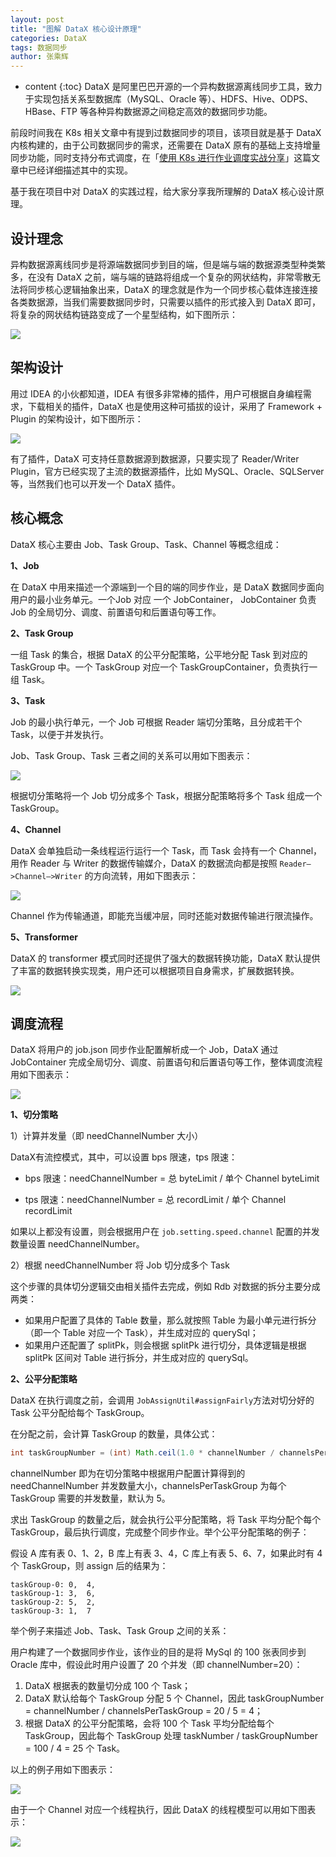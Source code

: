 ```yaml
---
layout: post
title: "图解 DataX 核心设计原理"
categories: DataX
tags: 数据同步
author: 张乘辉
---
```


* content
{:toc}
DataX 是阿里巴巴开源的一个异构数据源离线同步工具，致力于实现包括关系型数据库（MySQL、Oracle 等）、HDFS、Hive、ODPS、HBase、FTP 等各种异构数据源之间稳定高效的数据同步功能。

前段时间我在 K8s 相关文章中有提到过数据同步的项目，该项目就是基于 DataX 内核构建的，由于公司数据同步的需求，还需要在 DataX 原有的基础上支持增量同步功能，同时支持分布式调度，在「[使用 K8s 进行作业调度实战分享](https://mp.weixin.qq.com/s/p-f5f1Cj4g182NpTNj1LDw)」这篇文章中已经详细描述其中的实现。

基于我在项目中对 DataX 的实践过程，给大家分享我所理解的 DataX 核心设计原理。







## 设计理念

异构数据源离线同步是将源端数据同步到目的端，但是端与端的数据源类型种类繁多，在没有 DataX 之前，端与端的链路将组成一个复杂的网状结构，非常零散无法将同步核心逻辑抽象出来，DataX 的理念就是作为一个同步核心载体连接连接各类数据源，当我们需要数据同步时，只需要以插件的形式接入到 DataX 即可，将复杂的网状结构链路变成了一个星型结构，如下图所示：

![](https://raw.githubusercontent.com/objcoding/md-picture/master/img/20200901104811.png)



## 架构设计

用过 IDEA 的小伙都知道，IDEA 有很多非常棒的插件，用户可根据自身编程需求，下载相关的插件，DataX 也是使用这种可插拔的设计，采用了 Framework + Plugin 的架构设计，如下图所示：

![](https://raw.githubusercontent.com/objcoding/md-picture/master/img/20200903170108.png)

有了插件，DataX 可支持任意数据源到数据源，只要实现了 Reader/Writer Plugin，官方已经实现了主流的数据源插件，比如 MySQL、Oracle、SQLServer 等，当然我们也可以开发一个 DataX 插件。 



## 核心概念

DataX 核心主要由 Job、Task Group、Task、Channel 等概念组成：

**1、Job**

在 DataX 中用来描述一个源端到一个目的端的同步作业，是 DataX 数据同步面向用户的最小业务单元。一个Job 对应 一个 JobContainer， JobContainer 负责 Job 的全局切分、调度、前置语句和后置语句等工作。

**2、Task Group**

一组 Task 的集合，根据 DataX 的公平分配策略，公平地分配 Task 到对应的 TaskGroup 中。一个 TaskGroup 对应一个 TaskGroupContainer，负责执行一组 Task。

**3、Task**

Job 的最小执行单元，一个 Job 可根据 Reader 端切分策略，且分成若干个 Task，以便于并发执行。

Job、Task Group、Task 三者之间的关系可以用如下图表示：

![](https://raw.githubusercontent.com/objcoding/md-picture/master/img/20200906200847.png)

根据切分策略将一个 Job 切分成多个 Task，根据分配策略将多个 Task 组成一个 TaskGroup。

**4、Channel**

DataX 会单独启动一条线程运行运行一个 Task，而 Task 会持有一个 Channel，用作 Reader 与 Writer 的数据传输媒介，DataX 的数据流向都是按照 `Reader—>Channel—>Writer` 的方向流转，用如下图表示： 

![](https://raw.githubusercontent.com/objcoding/md-picture/master/img/20200906211716.png)

Channel 作为传输通道，即能充当缓冲层，同时还能对数据传输进行限流操作。

**5、Transformer**

DataX 的 transformer 模式同时还提供了强大的数据转换功能，DataX 默认提供了丰富的数据转换实现类，用户还可以根据项目自身需求，扩展数据转换。

![](https://raw.githubusercontent.com/objcoding/md-picture/master/img/20200906211807.png)



## 调度流程

DataX 将用户的 job.json 同步作业配置解析成一个 Job，DataX 通过 JobContainer 完成全局切分、调度、前置语句和后置语句等工作，整体调度流程用如下图表示：

![](https://raw.githubusercontent.com/objcoding/md-picture/master/img/20200830014458.png)

**1、切分策略**

1）计算并发量（即 needChannelNumber 大小）

DataX有流控模式，其中，可以设置 bps 限速，tps 限速：

- bps 限速：needChannelNumber = 总 byteLimit / 单个 Channel byteLimit

- tps 限速：needChannelNumber = 总 recordLimit / 单个 Channel recordLimit

如果以上都没有设置，则会根据用户在 `job.setting.speed.channel` 配置的并发数量设置 needChannelNumber。

2）根据 needChannelNumber 将 Job 切分成多个 Task

这个步骤的具体切分逻辑交由相关插件去完成，例如 Rdb 对数据的拆分主要分成两类：

- 如果用户配置了具体的 Table 数量，那么就按照 Table 为最小单元进行拆分（即一个 Table 对应一个 Task），并生成对应的 querySql；
- 如果用户还配置了 splitPk，则会根据 splitPk 进行切分，具体逻辑是根据 splitPk 区间对 Table 进行拆分，并生成对应的 querySql。

**2、公平分配策略**

DataX 在执行调度之前，会调用 `JobAssignUtil#assignFairly`方法对切分好的 Task 公平分配给每个 TaskGroup。

在分配之前，会计算 TaskGroup 的数量，具体公式：
```java
int taskGroupNumber = (int) Math.ceil(1.0 * channelNumber / channelsPerTaskGroup);
```

channelNumber 即为在切分策略中根据用户配置计算得到的 needChannelNumber 并发数量大小，channelsPerTaskGroup 为每个 TaskGroup 需要的并发数量，默认为 5。

求出 TaskGroup 的数量之后，就会执行公平分配策略，将 Task 平均分配个每个 TaskGroup，最后执行调度，完成整个同步作业。举个公平分配策略的例子：

假设 A 库有表 0、1、2，B 库上有表 3、4，C 库上有表 5、6、7，如果此时有 4 个 TaskGroup，则 assign 后的结果为：

```
taskGroup-0: 0,  4,
taskGroup-1: 3,  6,
taskGroup-2: 5,  2,
taskGroup-3: 1,  7
```



举个例子来描述 Job、Task、Task Group 之间的关系：

用户构建了一个数据同步作业，该作业的目的是将 MySql 的 100 张表同步到 Oracle 库中，假设此时用户设置了 20 个并发（即 channelNumber=20）：

1. DataX 根据表的数量切分成 100 个 Task；
2. DataX 默认给每个 TaskGroup 分配 5 个 Channel，因此 taskGroupNumber = channelNumber / channelsPerTaskGroup = 20 / 5 = 4；
3. 根据 DataX 的公平分配策略，会将 100 个 Task 平均分配给每个 TaskGroup，因此每个 TaskGroup 处理 taskNumber / taskGroupNumber = 100 / 4 = 25 个 Task。

以上的例子用如下图表示：

![](https://raw.githubusercontent.com/objcoding/md-picture/master/img/20200906223653.png)

由于一个 Channel 对应一个线程执行，因此 DataX 的线程模型可以用如下图表示：

![](https://raw.githubusercontent.com/objcoding/md-picture/master/img/20200906195345.png)



